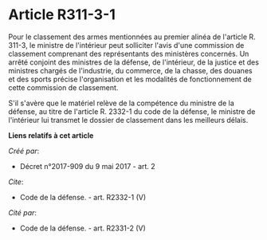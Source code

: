 # Article R311-3-1

Pour le classement des armes mentionnées au premier alinéa de l'article R. 311-3, le ministre de l'intérieur peut solliciter
l'avis d'une commission de classement comprenant des représentants des ministères concernés. Un arrêté conjoint des ministres
de la défense, de l'intérieur, de la justice et des ministres chargés de l'industrie, du commerce, de la chasse, des douanes
et des sports précise l'organisation et les modalités de fonctionnement de cette commission de classement. 

S'il s'avère que le matériel relève de la compétence du ministre de la défense, au titre de l'article R. 2332-1 du code de la
défense, le ministre de l'intérieur lui transmet le dossier de classement dans les meilleurs délais.

**Liens relatifs à cet article**

_Créé par_:

  - Décret n°2017-909 du 9 mai 2017 - art. 2

_Cite_:

  - Code de la défense. - art. R2332-1 (V)

_Cité par_:

  - Code de la défense. - art. R2331-2 (V)
